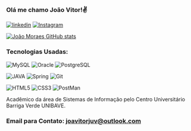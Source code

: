 
### Olá me chamo João Vitor!✌️

[![linkedin](https://img.shields.io/badge/LinkedIn-0077B5?style=for-the-badge&logo=linkedin&logoColor=white)](https://www.linkedin.com/in/jo%C3%A3o-vitor-moraes-da-silva-524911207)
[![Instagram](https://img.shields.io/badge/Instagram-E4405F?style=for-the-badge&logo=instagram&logoColor=white)](https://www.instagram.com/invites/contact/?i=yfnxm8kfpxqb&utm_content=2qg18ii)

[![João Moraes GitHub stats](https://github-readme-stats.vercel.app/api?username=JohnnyBravo1644&hide=issues&theme=synthwave&count_private=true&show_icons=true)](https://github.com/anuraghazra/github-readme-stats)

### Tecnologias Usadas:

![MySQL](https://img.shields.io/badge/MySQL-00000F?style=for-the-badge&logo=mysql&logoColor=white)
![Oracle](https://img.shields.io/badge/Oracle-F80000?style=for-the-badge&logo=Oracle&logoColor=white)
![PostgreSQL](https://img.shields.io/badge/PostgreSQL-316192?style=for-the-badge&logo=postgresql&logoColor=white)

![JAVA](https://img.shields.io/badge/Java-ED8B00?style=for-the-badge&logo=java&logoColor=white)
![Spring](https://img.shields.io/badge/Spring_Boot-F2F4F9?style=for-the-badge&logo=spring-boot)
![Git](	https://img.shields.io/badge/GIT-E44C30?style=for-the-badge&logo=git&logoColor=white)

![HTML5](https://img.shields.io/badge/HTML5-E34F26?style=for-the-badge&logo=html5&logoColor=white)
![CSS3](https://img.shields.io/badge/CSS3-1572B6?style=for-the-badge&logo=css3&logoColor=white)
![PostMan](https://img.shields.io/badge/Postman-FF6C37?style=for-the-badge&logo=Postman&logoColor=white)


Acadêmico da área de Sistemas de Informação pelo Centro Universitário Barriga Verde UNIBAVE.

### Email para Contato: joavitorjuv@outlook.com
